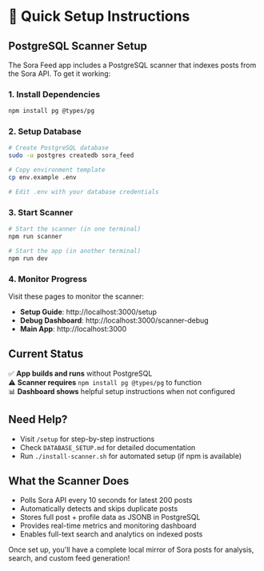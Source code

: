 # 🚀 Quick Setup Instructions

## PostgreSQL Scanner Setup

The Sora Feed app includes a PostgreSQL scanner that indexes posts from the Sora API. To get it working:

### 1. Install Dependencies
```bash
npm install pg @types/pg
```

### 2. Setup Database
```bash
# Create PostgreSQL database
sudo -u postgres createdb sora_feed

# Copy environment template
cp env.example .env

# Edit .env with your database credentials
```

### 3. Start Scanner
```bash
# Start the scanner (in one terminal)
npm run scanner

# Start the app (in another terminal)  
npm run dev
```

### 4. Monitor Progress
Visit these pages to monitor the scanner:
- **Setup Guide**: http://localhost:3000/setup
- **Debug Dashboard**: http://localhost:3000/scanner-debug
- **Main App**: http://localhost:3000

## Current Status

✅ **App builds and runs** without PostgreSQL  
⚠️ **Scanner requires** `npm install pg @types/pg` to function  
📊 **Dashboard shows** helpful setup instructions when not configured  

## Need Help?

- Visit `/setup` for step-by-step instructions
- Check `DATABASE_SETUP.md` for detailed documentation  
- Run `./install-scanner.sh` for automated setup (if npm is available)

## What the Scanner Does

- Polls Sora API every 10 seconds for latest 200 posts
- Automatically detects and skips duplicate posts
- Stores full post + profile data as JSONB in PostgreSQL
- Provides real-time metrics and monitoring dashboard
- Enables full-text search and analytics on indexed posts

Once set up, you'll have a complete local mirror of Sora posts for analysis, search, and custom feed generation!

